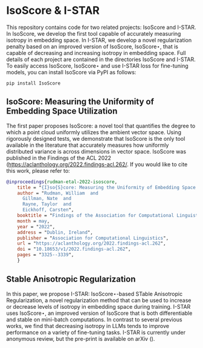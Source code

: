 # IsoScore & I-STAR 
This repository contains code for two related projects: IsoScore and I-STAR. In IsoScore, we develop the first tool capable of accurately measuring isotropy in embedding space. In I-STAR, we develop a novel regularization penalty based on an improved version of IsoScore, IsoScore⋆, that is capable of decreasing and increasing isotropy in embedding space. Full details of each project are contained in the directories IsoScore and I-STAR. To easily access IsoScore, IsoScore⋆ and use I-STAR loss for fine-tuning models, you can install IsoScore via PyPI as follows:

```
pip install IsoScore
```

## IsoScore: Measuring the Uniformity of Embedding Space Utilization 
The first paper proposes IsoScore: a novel tool that quantifies the degree to which a point cloud uniformly utilizes the ambient vector space. Using rigorously designed tests, we demonstrate that IsoScore is the only tool available in the literature that accurately measures how uniformly distributed variance is across dimensions in vector space. IsoScore was published in the Findings of the ACL 2022 (https://aclanthology.org/2022.findings-acl.262/. If you would like to cite this work, please refer to:

```bibtex
@inproceedings{rudman-etal-2022-isoscore,
    title = "{I}so{S}core: Measuring the Uniformity of Embedding Space Utilization",
    author = "Rudman, William  and
      Gillman, Nate  and
      Rayne, Taylor  and
      Eickhoff, Carsten",
    booktitle = "Findings of the Association for Computational Linguistics: ACL 2022",
    month = may,
    year = "2022",
    address = "Dublin, Ireland",
    publisher = "Association for Computational Linguistics",
    url = "https://aclanthology.org/2022.findings-acl.262",
    doi = "10.18653/v1/2022.findings-acl.262",
    pages = "3325--3339",
    }
```

## Stable Anisotropic Regularization
In this paper, we propose I-STAR: IsoScore⋆-based STable Anisotropic Regularization, a novel regularization method that can be used to increase or decrease levels of isotropy in embedding space during training. I-STAR uses IsoScore⋆, an improved version of IsoScore that is both differentiable and stable on mini-batch computations. In contrast to several previous works, we find that decreasing isotropy in LLMs tends to improve performance on a variety of fine-tuning tasks. I-STAR is currently under anonymous review, but the pre-print is available on arXiv (). 


